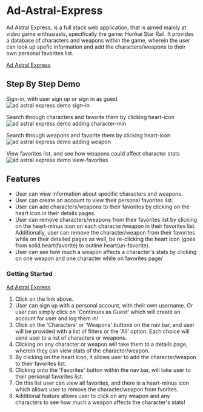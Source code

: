 # Ad-Astral-Express
Ad Astral Express, is a full stack web application, that is aimed mainly at video game enthusiasts, specifically the game: Honkai Star Rail. It provides a database of characters and weapons within the game, wherein the user can look up spefic information and add the characters/weapons to their own personal favorites list.

[Ad Astral Express](http://ec2-3-17-102-145.us-east-2.compute.amazonaws.com/)
## Step By Step Demo
Sign-in, with user sign up or sign in as guest
![ad astral express demo sign-in](https://github.com/jnsangalang/ad-astral-express/assets/157412933/7a3f2a3b-d1f0-49df-89c0-a7aca6c59a7f)

Search through characters and favorite them by clicking heart-icon
![ad astral express demo adding character-min](https://github.com/jnsangalang/ad-astral-express/assets/157412933/a1c4c836-4a74-42ef-b97e-d78d35e64070)

Search through weapons and favorite them by clicking heart-icon
![ad astral express demo adding weapon](https://github.com/jnsangalang/ad-astral-express/assets/157412933/e52ebbd1-85d9-4b17-be01-136180be4c6a)

View favorites list, and see how weapons could affect character stats
![ad astral express demo view-favorites](https://github.com/jnsangalang/ad-astral-express/assets/157412933/02706b1a-d444-4b93-b73d-15f2d55a113c)

## Features 
 - User can view information about specific characters and weapons.
 - User can create an account to view their personal favorites list.
 - User can add characters/weapons to their favorites by clicking on the heart icon in their details pages.
 - User can remove characters/weapons from their favorites list by clicking on the heart-minus icon on each character/weapon in their favorites list. Additionally, user can remove the character/weapon from their favorites while on their detailed pages as well, be re-clicking the heart icon (goes from solid heart(favorite) to outline heart(un-favorite).
 - User can see how much a weapon affects a character's stats by clicking on one weapon and one character while on favorites page/

### Getting Started
[Ad Astral Express](http://ec2-3-17-102-145.us-east-2.compute.amazonaws.com/)
1. Click on the link above.
2. User can sign up with a personal account, with their own username. Or user can simply click on 'Continues as Guest' which will create an account for user and log them in!
3. Click on the 'Characters' or 'Weapons' buttons on the nav bar, and user will be provided with a list of filters or the 'All' option. Each choice will send user to a list of characters or weapons.
4. Clicking on any character or weapon will take them to a details page, wherein they can view stats of the character/weapon.
5. By clicking on the heart icon, it allows user to add the character/weapon to their favorites list.
6. Clicking onto the 'Favorites' button within the nav bar, will take user to their personal favorites list.
7. On this list user can view all favorites, and there is a heart-minus icon which allows user to remove the character/weapon from fvorites.
8. Additional feature allows user to click on any weapon and any characters to see how much a weapon affects the character's stats!
